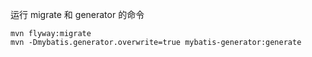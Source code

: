 运行 migrate 和 generator 的命令
```
mvn flyway:migrate
mvn -Dmybatis.generator.overwrite=true mybatis-generator:generate
```
